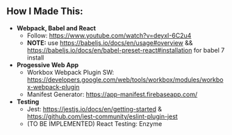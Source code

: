 ## How I Made This:
- **Webpack, Babel and React**
  - Follow: https://www.youtube.com/watch?v=deyxI-6C2u4
  - **NOTE:** use https://babeljs.io/docs/en/usage#overview && https://babeljs.io/docs/en/babel-preset-react#installation for babel 7 install
- **Progessive Web App**
  - Workbox Webpack Plugin SW: https://developers.google.com/web/tools/workbox/modules/workbox-webpack-plugin
  - Manifest Generator: https://app-manifest.firebaseapp.com/
- **Testing**
  -  Jest: https://jestjs.io/docs/en/getting-started & https://github.com/jest-community/eslint-plugin-jest
  -  (TO BE IMPLEMENTED) React Testing: Enzyme


